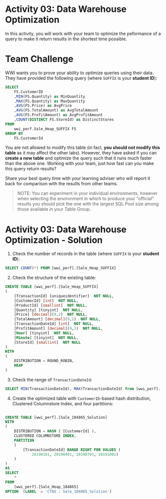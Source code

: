 # Activity 03: Data Warehouse Optimization

In this activity, you will work with your team to optimize the peformance of a query to make it return results in the shortest time possible. 

# Team Challenge 

WWI wants you to prove your ability to optimize queries using their data. They have provided the following query (where `SUFFIX` is your **student ID**):

``` SQL
SELECT
    FS.CustomerID
    ,MIN(FS.Quantity) as MinQuantity
    ,MAX(FS.Quantity) as MaxQuantity
    ,AVG(FS.Price) as AvgPrice
    ,AVG(FS.TotalAmount) as AvgTotalAmount
    ,AVG(FS.ProfitAmount) as AvgProfitAmount
    ,COUNT(DISTINCT FS.StoreId) as DistinctStores
FROM
    wwi_perf.Sale_Heap_SUFFIX FS
GROUP BY
    FS.CustomerId

```
You are not allowed to modify this table (in fact, **you should not modify this table** as it may affect the other labs). However, they have asked if you can **create a new table** and optimize the query such that it runs much faster than the above one. Working with your team, just how fast can you make this query return results? 

Share your best query time with your learning adviser who will report it back for comparison with the results from other teams.

> NOTE: You can experiment in your individual environments, however when selecting the environment in which to produce your "official" results you should pick the one with the largest SQL Pool size among those available in your Table Group. 

# Activity 03: Data Warehouse Optimization - Solution

1. Check the number of records in the table (where `SUFFIX` is your **student ID**):

```sql
SELECT COUNT(*) FROM [wwi_perf].[Sale_Heap_SUFFIX]
```

2. Check the structure of the existing table:

```sql
CREATE TABLE [wwi_perf].[Sale_Heap_SUFFIX]
( 
	[TransactionId] [uniqueidentifier]  NOT NULL,
	[CustomerId] [int]  NOT NULL,
	[ProductId] [smallint]  NOT NULL,
	[Quantity] [tinyint]  NOT NULL,
	[Price] [decimal](9,2)  NOT NULL,
	[TotalAmount] [decimal](9,2)  NOT NULL,
	[TransactionDateId] [int]  NOT NULL,
	[ProfitAmount] [decimal](9,2)  NOT NULL,
	[Hour] [tinyint]  NOT NULL,
	[Minute] [tinyint]  NOT NULL,
	[StoreId] [smallint]  NOT NULL
)
WITH
(
	DISTRIBUTION = ROUND_ROBIN,
	HEAP
)
```

3. Check the range of `TransactionDateId`:

```sql
SELECT MIN(TransactionDateId), MAX(TransactionDateId) from [wwi_perf].[Sale_Heap_SUFFIX]
```

4. Create the optimized table with `CustomerID`-based hash distribution, Clustered Columnstore Index, and four partitions:

```sql
	
CREATE TABLE [wwi_perf].[Sale_184865_Solution]
WITH
(
	DISTRIBUTION = HASH ( [CustomerId] ),
	CLUSTERED COLUMNSTORE INDEX,
	PARTITION
	(
		[TransactionDateId] RANGE RIGHT FOR VALUES (
            20190101, 20190401, 20190701, 20191001)
	)
)
AS
SELECT
	*
FROM	
	[wwi_perf].[Sale_Heap_184865]
OPTION  (LABEL  = 'CTAS : Sale_184865_Solution')
```
